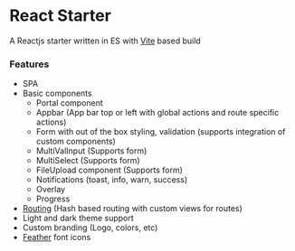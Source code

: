 # React Starter
A Reactjs starter written in ES with [Vite](https://vitejs.dev/) based build

### Features
- SPA
- Basic components 
  - Portal component
  - Appbar (App bar top or left with global actions and route specific actions)
  - Form with out of the box styling, validation (supports integration of custom components)
  - MultiValInput (Supports form)
  - MultiSelect (Supports form)
  - FileUpload component (Supports form)
  - Notifications (toast, info, warn, success)
  - Overlay
  - Progress
- [Routing](https://github.com/naikus/simple-router) (Hash based routing with custom views for routes)
- Light and dark theme support
- Custom branding (Logo, colors, etc)
- [Feather](https://feathericons.com/) font icons